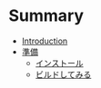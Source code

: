 # Summary

* [Introduction](README.md)
* [準備](elm.md)
   * [インストール](install.md)
   * [ビルドしてみる](makeELm.md)

